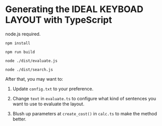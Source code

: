 # Generating the IDEAL KEYBOAD LAYOUT with TypeScript

node.js required.

```
npm install
```
```
npm run build
```
```
node ./dist/evaluate.js
```
```
node ./dist/search.js
```

After that, you may want to:

1. Update `config.txt` to your preference.

2. Change `text` in `evaluate.ts` to configure what kind of sentences you want to use to evaluate the layout.

3. Blush up parameters at `create_cost()` in `calc.ts` to make the method better.
